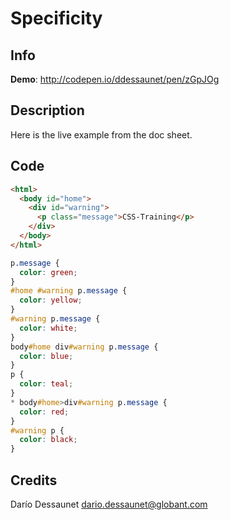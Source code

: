 # Specificity

## Info

__Demo__: http://codepen.io/ddessaunet/pen/zGpJOg

## Description

Here is the live example from the doc sheet.

## Code

```html
<html>
  <body id="home">
    <div id="warning">
      <p class="message">CSS-Training</p>
    </div>
  </body>
</html>
```

```css
p.message {
  color: green;
}
#home #warning p.message {
  color: yellow;
}
#warning p.message {
  color: white;
}
body#home div#warning p.message {
  color: blue;
}
p {
  color: teal;
}
* body#home>div#warning p.message {
  color: red;
}
#warning p {
  color: black;
}
```

## Credits

Darío Dessaunet <dario.dessaunet@globant.com>

